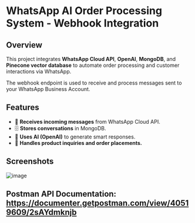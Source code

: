 # WhatsApp AI Order Processing System - Webhook Integration

## Overview

This project integrates **WhatsApp Cloud API**, **OpenAI**, **MongoDB**, and **Pinecone vector database** to automate order processing and customer interactions via WhatsApp.

The webhook endpoint is used to receive and process messages sent to your WhatsApp Business Account.

## Features

- 📩 **Receives incoming messages** from WhatsApp Cloud API.
- 🗄️ **Stores conversations** in MongoDB.
- 🤖 **Uses AI (OpenAI)** to generate smart responses.
- 🛒 **Handles product inquiries and order placements.**


## Screenshots

![image](https://github.com/user-attachments/assets/bfb4fbf4-8814-4996-ad4d-7032c6d982c1)

## Postman API Documentation: https://documenter.getpostman.com/view/40519609/2sAYdmknjb
